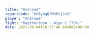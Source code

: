 ```yaml
---
title: "Andrawe"
reportCode: "6C8yAqQ7W3kVjJnX"
player: "Andrawe"
fight: "Magtheridon - Wipe 1 (73%)"
date: 2021-08-04T18:53:40.409000+00:00
---
```

